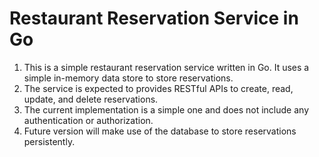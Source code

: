 # Restaurant Reservation Service in Go
1. This is a simple restaurant reservation service written in Go. It uses a simple in-memory data store to store reservations. 
2. The service is expected to provides RESTful APIs to create, read, update, and delete reservations.
3. The current implementation is a simple one and does not include any authentication or authorization.
4. Future version will make use of the database to store reservations persistently.